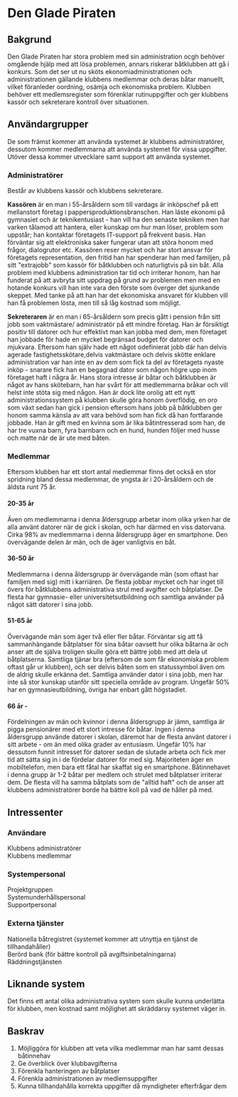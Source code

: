 # Den Glade Piraten

## Bakgrund
Den Glade Piraten har stora problem med sin administration ocgh behöver omgående hjälp 
med att lösa problemen, annars riskerar båtklubben att gå i konkurs. Som det ser ut nu 
sköts ekonomiadministrationen och administrationen gällande klubbens medlemmar och deras 
båtar manuellt, vilket föranleder oordning, osämja och ekonomiska problem. Klubben behöver ett 
medlemsregister som förenklar rutinuppgifter och ger klubbens kassör och sekreterare 
kontroll över situationen.

## Användargrupper
De som främst kommer att använda systemet är klubbens administratörer, dessutom kommer 
medlemmarna att använda systemet för vissa uppgifter. Utöver dessa kommer utvecklare 
samt support att använda systemet.

### Administratörer
Består av klubbens kassör och klubbens sekreterare.

**Kassören** är en man i 55-årsåldern som till vardags är inköpschef på ett mellanstort företag 
i pappersproduktionsbranschen. Han läste ekonomi på gymnasiet och är teknikentusiast - han 
vill ha den senaste tekniken men har varken tålamod att hantera, eller kunskap om hur man 
löser, problem som uppstår; han kontaktar företagets IT-support på frekvent basis. Han 
förväntar sig att elektroniska saker fungerar utan att störa honom med frågor, dialogrutor etc. 
Kassören reser mycket och har stort ansvar för företagets representation, den fritid han har 
spenderar han med familjen, på sitt "extrajobb" som kassör för båtklubben och naturligtvis på 
sin båt. Alla problem med klubbens administration tar tid och irriterar honom, han har 
funderat på att avbryta sitt uppdrag på grund av problemen men med en hotande konkurs vill 
han inte vara den förste som överger det sjunkande skeppet. Med tanke på att han har det 
ekonomiska ansvaret för klubben vill han få problemen lösta, men till så låg kostnad som möjligt.

**Sekreteraren** är en man i 65-årsåldern som precis gått i pension från sitt jobb som vaktmästare/
administratör på ett mindre företag. Han är försiktigt positiv till datorer och hur 
effektivt man kan jobba med dem, men företaget han jobbade för hade en mycket begränsad budget 
för datorer och mjukvara. Eftersom han själv hade ett något odefinierat jobb där han delvis 
agerade fastighetsskötare,delvis vaktmästare och delvis skötte enklare administration var 
han inte en av dem som fick ta del av företagets nyaste inköp - snarare fick han en begagnad 
dator som någon högre upp inom företaget haft i några år. Hans stora intresse är båtar och 
båtklubben är något av hans skötebarn, han har svårt för att medlemmarna bråkar och vill 
helst inte stöta sig med någon. Han är dock lite orolig att ett nytt administrationssystem 
på klubben skulle göra honom överflödig, en oro som växt sedan han gick i pension eftersom hans 
jobb på båtklubben ger honom samma känsla av att vara behövd som han fick då han fortfarande 
jobbade. Han är gift med en kvinna som är lika båtintresserad som han, de har tre vuxna barn, 
fyra barnbarn och en hund, hunden följer med husse och matte när de är ute med båten.

### Medlemmar
Eftersom klubben har ett stort antal medlemmar finns det också en stor spridning bland dessa 
medlemmar, de yngsta är i 20-årsåldern och de äldsta runt 75 år.

#### 20-35 år
Även om medlemmarna i denna åldersgrupp arbetar inom olika yrken har de alla använt datorer 
när de gick i skolan, och har därmed en viss datorvana. Cirka 98% av medlemmarna i denna 
åldersgrupp äger en smartphone. Den övervägande delen är män, och de äger vanligtvis en båt.

#### 36-50 år
Medlemmarna i denna åldersgrupp är övervägande män (som oftast har familjen med sig) mitt i 
karriären. De flesta jobbar mycket och har inget till övers för båtklubbens administrativa 
strul med avgifter och båtplatser. De flesta har gymnasie- eller universitetsutbildning och 
samtliga använder på något sätt datorer i sina jobb.

#### 51-65 år
Övervägande män som äger två eller fler båtar. Förväntar sig att få sammanhängande båtplatser 
för sina båtar oavsett hur olika båtarna är och anser att de själva troligen skulle göra ett 
bättre jobb med att dela ut båtplatserna. Samtliga tjänar bra (eftersom de som får ekonomiska 
problem oftast går ur klubben), och ser delvis båten som en statussymbol även om de aldrig 
skulle erkänna det. Samtliga använder dator i sina jobb, men har inte så stor kunskap utanför 
sitt speciella område av program. Ungefär 50% har en gymnasieutbildning, övriga har enbart 
gått högstadiet.

#### 66 år -
Fördelningen av män och kvinnor i denna åldersgrupp är jämn, samtliga är pigga pensionärer 
med ett stort intresse för båtar. Ingen i denna åldersgrupp använde datorer i skolan, 
däremot har de flesta använt datorer i sitt arbete - om än med olika grader av entusiasm. 
Ungefär 10% har dessutom funnit intresset för datorer sedan de slutade arbeta och fick mer 
tid att sätta sig in i de fördelar datorer för med sig. Majoriteten äger en mobiltelefon, 
men bara ett fåtal har skaffat sig en smartphone. Båtinnehavet i denna grupp är 1-2 
båtar per medlem och strulet med båtplatser irriterar dem. De flesta vill ha samma båtplats 
som de "alltid haft" och de anser att klubbens administratörer borde ha bättre koll på 
vad de håller på med.

## Intressenter

### Användare
Klubbens administratörer  
Klubbens medlemmar  

### Systempersonal
Projektgruppen  
Systemunderhållspersonal  
Supportpersonal  

### Externa tjänster
Nationella båtregistret (systemet kommer att utnyttja en tjänst de tillhandahåller)  
Berörd bank (för bättre kontroll på avgiftsinbetalningarna)  
Räddningstjänsten  

## Liknande system
Det finns ett antal olika administrativa system som skulle kunna underlätta för klubben, 
men kostnad samt möjlighet att skräddarsy systemet väger in.

## Baskrav 
1. Möjliggöra för klubben att veta vilka medlemmar man har samt dessas båtinnehav
2. Ge överblick över klubbavgifterna
3. Förenkla hanteringen av båtplatser
4. Förenkla administrationen av medlemsuppgifter
5. Kunna tillhandahålla korrekta uppgifter då myndigheter efterfrågar dem
